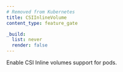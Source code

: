 ```yaml
---
# Removed from Kubernetes
title: CSIInlineVolume
content_type: feature_gate

_build:
  list: never
  render: false
---
```

Enable CSI Inline volumes support for pods.
